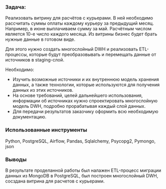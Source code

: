 ### Задача:
Реализовать витрину для расчётов с курьерами. В ней необходимо рассчитать суммы оплаты каждому курьеру за предыдущий месяц. Например, в июне выплачиваем сумму за май. Расчётным числом является 10-е число каждого месяца. Из витрины бизнес будет брать нужные данные в готовом виде.

Для этого нужно создать многослойный DWH и реализовать ETL-процессы, которые будут преобразовывать и перемещать данные от источников в staging-слой.

Необходимо:
* Изучить возможные источники и их внутреннюю модель хранения данных, а также технологии, которые используются для получения данных из этих источников.
* На основе требований, целей дальнейшего использования, информации об источниках нужно спроектировать многослойную модель DWH, подробно прорабатывая каждый слой данных.
* Для передачи результатов заказчику оформить всю необходимую документацию.

### Использованные инструменты	
Python, PostgreSQL, Airflow, Pandas, Sqlalchemy, Psycopg2, Pymongo, json

### Выводы
В результате проделанной работы был налажен ETL-процесс миграции данных из MongoDB в PostgreSQL, был построен многослойный DWH, сосздана витрина для расчетов с курьерами.
